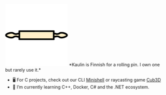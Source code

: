 <img src="kaulin.png" alt="Simply drawn image of a rolling pin" height="200" />
*Kaulin is Finnish for a rolling pin. I own one but rarely use it.*

- 🖥️ For C projects, check out our CLI [Minishell](https://github.com/kaulin/42_minishell) or raycasting game [Cub3D](https://github.com/em1e/cub3d)
- 🌱 I’m currently learning C++, Docker, C# and the .NET ecosystem.

<!--
**kaulin/kaulin** is a ✨ _special_ ✨ repository because its `README.md` (this file) appears on your GitHub profile.

Here are some ideas to get you started:

- 🔭 I’m currently working on ...
- 👯 I’m looking to collaborate on ...
- 🤔 I’m looking for help with ...
- 💬 Ask me about ...
- 📫 How to reach me: ...
- 😄 Pronouns: ...
- ⚡ Fun fact: ...
-->
